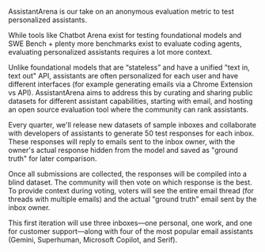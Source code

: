 AssistantArena is our take on an anonymous evaluation metric to test personalized assistants.

While tools like Chatbot Arena exist for testing foundational models and SWE Bench + plenty more benchmarks exist to evaluate coding agents, evaluating personalized assistants requires a lot more context.

Unlike foundational models that are “stateless” and have a unified "text in, text out" API, assistants are often personalized for each user and have different interfaces (for example generating emails via a Chrome Extension vs API). AssistantArena aims to address this by curating and sharing public datasets for different assistant capabilities, starting with email, and hosting an open source evaluation tool where the community can rank assistants.

Every quarter, we'll release new datasets of sample inboxes and collaborate with developers of assistants to generate 50 test responses for each inbox. These responses will reply to emails sent to the inbox owner, with the owner's actual response hidden from the model and saved as "ground truth" for later comparison.

Once all submissions are collected, the responses will be compiled into a blind dataset. The community will then vote on which response is the best. To provide context during voting, voters will see the entire email thread (for threads with multiple emails) and the actual "ground truth" email sent by the inbox owner.

This first iteration will use three inboxes—one personal, one work, and one for customer support—along with four of the most popular email assistants (Gemini, Superhuman, Microsoft Copilot, and Serif).